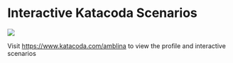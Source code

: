 # Interactive Katacoda Scenarios

[![](http://shields.katacoda.com/katacoda/amblina/count.svg)](https://www.katacoda.com/amblina "Get your profile on Katacoda.com")

Visit https://www.katacoda.com/amblina to view the profile and interactive scenarios